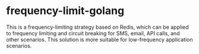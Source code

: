 # frequency-limit-golang
This is a frequency-limiting strategy based on Redis, which can be applied to frequency limiting and circuit breaking for SMS, email, API calls, and other scenarios. This solution is more suitable for low-frequency application scenarios.